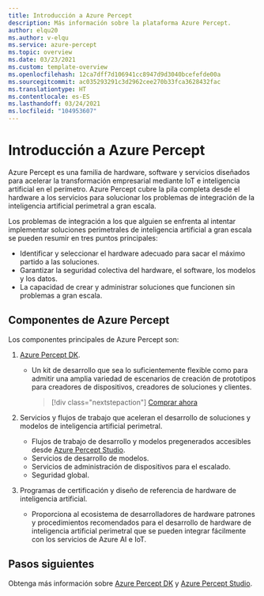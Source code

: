 ```yaml
---
title: Introducción a Azure Percept
description: Más información sobre la plataforma Azure Percept.
author: elqu20
ms.author: v-elqu
ms.service: azure-percept
ms.topic: overview
ms.date: 03/23/2021
ms.custom: template-overview
ms.openlocfilehash: 12ca7dff7d106941cc8947d9d3040bcefefde00a
ms.sourcegitcommit: ac035293291c3d2962cee270b33fca3628432fac
ms.translationtype: HT
ms.contentlocale: es-ES
ms.lasthandoff: 03/24/2021
ms.locfileid: "104953607"
---
```

# <a name="introduction-to-azure-percept"></a>Introducción a Azure Percept

Azure Percept es una familia de hardware, software y servicios diseñados para acelerar la transformación empresarial mediante IoT e inteligencia artificial en el perímetro. Azure Percept cubre la pila completa desde el hardware a los servicios para solucionar los problemas de integración de la inteligencia artificial perimetral a gran escala.  

Los problemas de integración a los que alguien se enfrenta al intentar implementar soluciones perimetrales de inteligencia artificial a gran escala se pueden resumir en tres puntos principales:

- Identificar y seleccionar el hardware adecuado para sacar el máximo partido a las soluciones.
- Garantizar la seguridad colectiva del hardware, el software, los modelos y los datos.
- La capacidad de crear y administrar soluciones que funcionen sin problemas a gran escala.

## <a name="components-of-azure-percept"></a>Componentes de Azure Percept

Los componentes principales de Azure Percept son:

1. [Azure Percept DK](./overview-azure-percept-dk.md).

    - Un kit de desarrollo que sea lo suficientemente flexible como para admitir una amplia variedad de escenarios de creación de prototipos para creadores de dispositivos, creadores de soluciones y clientes.

        > [!div class="nextstepaction"]
        > [Comprar ahora](https://go.microsoft.com/fwlink/p/?LinkId=2155270)

1. Servicios y flujos de trabajo que aceleran el desarrollo de soluciones y modelos de inteligencia artificial perimetral.

    - Flujos de trabajo de desarrollo y modelos pregenerados accesibles desde [Azure Percept Studio](https://go.microsoft.com/fwlink/?linkid=2135819).
    - Servicios de desarrollo de modelos.
    - Servicios de administración de dispositivos para el escalado.
    - Seguridad global.

1. Programas de certificación y diseño de referencia de hardware de inteligencia artificial.

    - Proporciona al ecosistema de desarrolladores de hardware patrones y procedimientos recomendados para el desarrollo de hardware de inteligencia artificial perimetral que se pueden integrar fácilmente con los servicios de Azure AI e IoT.

## <a name="next-steps"></a>Pasos siguientes

Obtenga más información sobre [Azure Percept DK](./overview-azure-percept-dk.md) y [Azure Percept Studio](./overview-azure-percept-studio.md).
